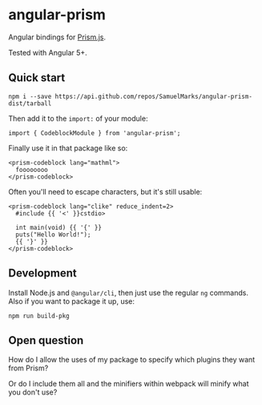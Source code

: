 angular-prism
=============

Angular bindings for [Prism.js](http://prismjs.com).

Tested with Angular 5+.

## Quick start

    npm i --save https://api.github.com/repos/SamuelMarks/angular-prism-dist/tarball 

Then add it to the `import:` of your module:

    import { CodeblockModule } from 'angular-prism';

Finally use it in that package like so:

    <prism-codeblock lang="mathml">
      foooooooo
    </prism-codeblock>

Often you'll need to escape characters, but it's still usable:

```
<prism-codeblock lang="clike" reduce_indent=2>
  #include {{ '<' }}cstdio>

  int main(void) {{ '{' }}
  puts("Hello World!");
  {{ '}' }}
</prism-codeblock>
```

## Development
Install Node.js and `@angular/cli`, then just use the regular `ng` commands. Also if you want to package it up, use:

    npm run build-pkg

## Open question

How do I allow the uses of my package to specify which plugins they want from Prism?

Or do I include them all and the minifiers within webpack will minify what you don't use?
